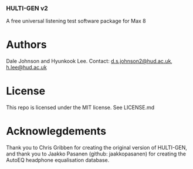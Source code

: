 ### HULTI-GEN v2
A free universal listening test software package for Max 8

# Authors
Dale Johnson and Hyunkook Lee.
Contact: d.s.johnson2@hud.ac.uk, h.lee@hud.ac.uk

# License
This repo is licensed under the MIT license.
See LICENSE.md

# Acknowlegdements
Thank you to Chris Gribben for creating the original version of HULTI-GEN, and thank you to Jaakko Pasanen (github: jaakkopasanen) for creating the AutoEQ headphone equalisation database.
